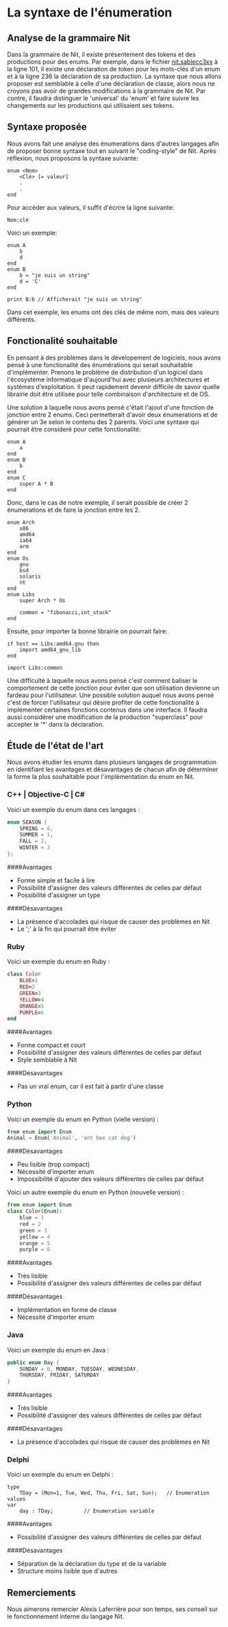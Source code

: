 # La syntaxe de l'énumeration

## Analyse de la grammaire Nit

Dans la grammaire de Nit, il existe présentement des tokens et des productions 
pour des enums. Par exemple, dans le fichier 
[nit.sablecc3xx](https://raw.github.com/privat/nit/master/src/parser/nit.sablecc3xx)
à la ligne 101, il existe une déclaration de token pour les mots-clés d'un enum et 
à la ligne 236 la déclaration de sa production. La syntaxe que nous allons proposer
est semblable à celle d'une déclaration de classe, alors nous ne croyons pas avoir
de grandes modifications à la grammaire de Nit. Par contre, il faudra distinguer
le 'universal' du 'enum' et faire suivre les changements sur les productions qui
utilisaient ses tokens.

## Syntaxe proposée

Nous avons fait une analyse des énumerations dans d'autres langages afin de 
proposer bonne syntaxe tout en suivant le "coding-style" de Nit. Après réflexion,
nous proposons la syntaxe suivante:

```
enum <Nom>
    <Clé> [= valeur]
    .
    .
end
```

Pour accéder aux valeurs, il suffit d'écrire la ligne suivante:

```
Nom:clé
```

Voici un exemple:

```
enum A
    b
    d
end
enum B
    b = "je suis un string"
    d = 'C'
end

print B:b // Afficherait "je suis un string"
```

Dans cet exemple, les enums ont des clés de même nom, mais des valeurs 
différents.

## Fonctionalité souhaitable

En pensant à des problèmes dans le dévelopement de logiciels, nous avons 
pensé à une fonctionalité des énumérations qui serait souhaitable d'implémenter.
Prenons le problème de distribution d'un logiciel dans l'écosystème
informatique d'aujourd'hui avec plusieurs architectures et systèmes
d'exploitation. Il peut rapidement devenir difficile de savoir quelle
librairie doit être utilisée pour telle combinaison d'architecture et de OS.

Une solution à laquelle nous avons pensé c'était l'ajout d'une fonction
de jonction entre 2 enums. Ceci permetterait d'avoir deux énumerations et
de générer un 3e selon le contenu des 2 parents. Voici une syntaxe qui pourrait
être consideré pour cette fonctionalité:

```
enum A
    a
end
enum B
    b
end
enum C
    super A * B
end
```

Donc, dans le cas de notre exemple, il serait possible de créer 2 énumerations
et de faire la jonction entre les 2.

```
enum Arch
    x86
    amd64
    ia64
    arm
end
enum Os
    gnu
    bsd
    solaris
    nt
end
enum Libs
    super Arch * Os

    common = "fibonacci,int_stack"
end
```

Ensuite, pour importer la bonne librairie on pourrait faire:

```
if host == Libs:amd64.gnu then
    import amd64_gnu_lib
end

import Libs:common
```

Une difficulté à laquelle nous avons pensé c'est comment baliser le 
comportement de cette jonction pour éviter que son utilisation devienne un
fardeau pour l'utilisateur. Une possible solution auquel nous avons pensé c'est
de forcer l'utilisateur qui désire profiter de cette fonctionalité à implémenter
certaines fonctions contenus dans une interface. Il faudra aussi considérer une 
modification de la production "superclass" pour accepter le '*' dans la
déclaration.

## Étude de l'état de l'art

Nous avons étudier les enums dans plusieurs langages de programmation en identifiant
les avantages et désavantages de chacun afin de déterminer la forme la plus souhaitable
pour l'implémentation du enum en Nit.

### C++ | Objective-C | C#

Voici un exemple du enum dans ces langages :

```c
enum SEASON {
	SPRING = 0,
	SUMMER = 1,
	FALL = 2,
	WINTER = 3
};
```

####Avantages
- Forme simple et facile à lire
- Possibilité d'assigner des valeurs différentes de celles par défaut
- Possibilité d'assigner un type

####Désavantages
- La présence d'accolades qui risque de causer des problèmes en Nit
- Le ';' à la fin qui pourrait être éviter

### Ruby

Voici un exemple du enum en Ruby :

```ruby
class Color
	BLUE=1
	RED=2
	GREEN=3
	YELLOW=4
	ORANGE=5
	PURPLE=6
end
```

####Avantages
- Forme compact et court
- Possibilité d'assigner des valeurs différentes de celles par défaut
- Style semblable à Nit

####Désavantages
- Pas un vrai enum, car il est fait à partir d'une classe

### Python

Voici un exemple du enum en Python (vielle version) :

```python
from enum import Enum
Animal = Enum('Animal', 'ant bee cat dog')
```

####Désavantages
- Peu lisible (trop compact)
- Nécessité d'importer enum
- Impossibilité d'ajouter des valeurs différentes de celles par défaut


Voici un autre exemple du enum en Python (nouvelle version) :

```python
from enum import Enum
class Color(Enum):
	blue = 1
	red = 2
	green = 3
	yellow = 4
	orange = 5
	purple = 6
```

####Avantages
- Très lisible
- Possibilité d'assigner des valeurs différentes de celles par défaut

####Désavantages
- Implémentation en forme de classe
- Nécessité d'importer enum

### Java
Voici un exemple du enum en Java :

```java
public enum Day {
    SUNDAY = 0, MONDAY, TUESDAY, WEDNESDAY,
    THURSDAY, FRIDAY, SATURDAY 
}
```

####Avantages
- Très lisible
- Possibilité d'assigner des valeurs différentes de celles par défaut

####Désavantages
- La présence d'accolades qui risque de causer des problèmes en Nit

### Delphi
Voici un exemple du enum en Delphi :

```delphi
type
	TDay = (Mon=1, Tue, Wed, Thu, Fri, Sat, Sun);   // Enumeration values
var
	day : TDay;          // Enumeration variable
```

####Avantages
- Possibilité d'assigner des valeurs différentes de celles par défaut

####Désavantages
- Séparation de la déclaration du type et de la variable
- Structure moins lisible que d'autres

## Remerciements

Nous aimerons remercier Alexis Laferrière pour son temps, ses conseil sur le 
fonctionnement interne du langage Nit.
